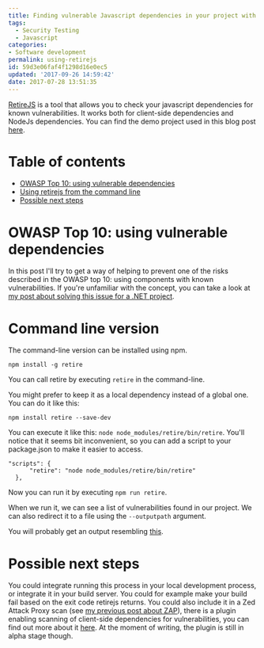 ```yaml
---
title: Finding vulnerable Javascript dependencies in your project with RetireJS
tags:
  - Security Testing
  - Javascript
categories:
- Software development
permalink: using-retirejs
id: 59d3e06faf4f1298d16e0ec5
updated: '2017-09-26 14:59:42'
date: 2017-07-28 13:51:35
---
```

[RetireJS](https://github.com/RetireJS/retire.js) is a tool that allows you to check your javascript dependencies for known vulnerabilities. 
It works both for client-side dependencies and NodeJs dependencies. 
You can find the demo project used in this blog post [here](https://github.com/maartenderaedemaeker/RetireJsDemo).
# Table of contents
* [OWASP Top 10: using vulnerable dependencies](#owasp)
* [Using retirejs from the command line](#commandline)
* [Possible next steps](#next-steps)

# <a name="owasp"></a>OWASP Top 10: using vulnerable dependencies
In this post I'll try to get a way of helping to prevent one of the risks described in the OWASP top 10: using components with known vulnerabilities. If you're unfamiliar with the concept, you can take a look at [my post about solving this issue for a .NET project](https://maartenderaedemaeker.be/2017/08/13/using-owasp-dependency-check/#owaspTopTen).
# <a name="commandline"></a> Command line version
The command-line version can be installed using npm. 
```
npm install -g retire
```

You can call retire by executing ```retire``` in the command-line.

You might prefer to keep it as a local dependency instead of a global one. You can do it like this:
```
npm install retire --save-dev
```

You can execute it like this: ```node node_modules/retire/bin/retire```.
You'll notice that it seems bit inconvenient, so you can add a script to your package.json to make it easier to access.
```
"scripts": {
	  "retire": "node node_modules/retire/bin/retire"
  },
```
Now you can run it by executing ```npm run retire```.

When we run it, we can see a list of vulnerabilities found in our project.
We can also redirect it to a file using the ```--outputpath``` argument.

You will probably get an output resembling [this](https://gist.github.com/maartenderaedemaeker/2ff80d960c971514ce6fd589c3e31bd8).

# <a name="next-steps"></a> Possible next steps
You could integrate running this process in your local development process, or integrate it in your build server. You could for example make your build fail based on the exit code retirejs returns. You could also include it in a Zed Attack Proxy scan (see [my previous post about ZAP](https://maartenderaedemaeker.be/2017/08/27/getting-started-with-zed-attack-proxy)), there is a plugin enabling scanning of client-side dependencies for vulnerabilities, you can find out more about it [here](https://github.com/h3xstream/burp-retire-js). At the moment of writing, the plugin is still in alpha stage though.



